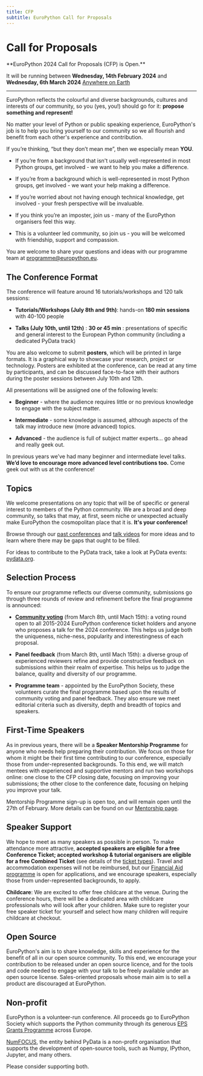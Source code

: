 ```yaml
---
title: CFP
subtitle: EuroPython Call for Proposals
---
```

# Call for Proposals

<div style={{textAlign: "center",  marginBottom: 10}}>
**EuroPython 2024 Call for Proposals (CFP) is Open.**

It will be running between
**Wednesday, 14th February 2024** and **Wednesday, 6th March 2024**
[Anywhere on Earth](https://en.wikipedia.org/wiki/Anywhere_on_Earth)
</div>

---

EuroPython reflects the colourful and diverse backgrounds, cultures and
interests of our community, so you (yes, you!) should go for it: **propose
something and represent!**

No matter your level of Python or public speaking experience, EuroPython's job
is to help you bring yourself to our community so we all flourish and benefit
from each other's experience and contribution.

If you’re thinking, “but they don’t mean me”, then we especially mean **YOU**.

* If you’re from a background that isn't usually well-represented in most
  Python groups, get involved - we want to help you make a difference.

* If you’re from a background which is well-represented in most Python groups,
  get involved - we want your help making a difference.

* If you’re worried about not having enough technical knowledge, get involved - your fresh
  perspective will be invaluable.

* If you think you’re an imposter, join us - many of the EuroPython organisers
  feel this way.

* This is a volunteer led community, so join us - you will be welcomed with
  friendship, support and compassion.

You are welcome to share your questions and ideas with our programme team at
[programme@europython.eu](mailto:programme@europython.eu).

## The Conference Format ##

The conference will feature around 16 tutorials/workshops and 120 talk sessions:

* **Tutorials/Workshops (July 8th and 9th)**: hands-on **180 min sessions** with
  40-100 people

* **Talks (July 10th, until 12th)** : **30 or 45 min** : presentations of specific
  and general interest to the European Python community (including a dedicated
  PyData track)

You are also welcome to submit **posters**, which will be printed in large formats. It is
a graphical way to showcase your research, project or technology. Posters are
exhibited at the conference, can be read at any time by participants, and can be
discussed face-to-face with their authors during the poster sessions between
July 10th and 12th.


All presentations will be assigned one of the following levels:

* **Beginner** - where the audience requires little or no previous knowledge to
  engage with the subject matter.

* **Intermediate** - some knowledge is assumed, although aspects of the talk
  may introduce new (more advanced) topics.

* **Advanced** - the audience is full of subject matter experts... go ahead and
  really geek out.

In previous years we’ve had many beginner and intermediate level talks. **We’d
love to encourage more advanced level contributions too.** Come geek out with
us at the conference!

## Topics ##

We welcome presentations on any topic that will be of specific or general
interest to members of the Python community. We are a broad and deep community,
so talks that may, at first, seem niche or unexpected actually make EuroPython
the cosmopolitan place that it is. **It's your conference!**

Browse through our [past
conferences](https://www.europython-society.org/europython/) and [talk
videos](https://www.youtube.com/c/EuroPythonConference) for more ideas and to
learn where there may be gaps that ought to be filled.

For ideas to contribute to the PyData track, take a look at PyData events:
[pydata.org](https://pydata.org/).

## Selection Process ##

To ensure our programme reflects our diverse community, submissions go through
three rounds of review and refinement before the final programme is announced:

* **[Community voting](/voting)** (from March 8th, until Mach 15th): a voting round open to
  all 2015-2024 EuroPython conference ticket holders and anyone who proposes
  a talk for the 2024 conference. This helps us judge both the uniqueness,
  niche-ness, popularity and interestingness of each proposal.

* **Panel feedback** (from March 8th, until Mach 15th): a diverse group of
  experienced reviewers refine and provide constructive feedback on submissions
  within their realm of expertise. This helps us to judge the balance, quality
  and diversity of our programme.

* **Programme team** - appointed by the EuroPython Society, these volunteers
  curate the final programme based upon the results of community voting and
  panel feedback. They also ensure we meet editorial criteria such as
  diversity, depth and breadth of topics and speakers.


## First-Time Speakers ##

As in previous years, there will be a **Speaker Mentorship Programme** for
anyone who needs help preparing their contribution. We focus on those for whom
it might be their first time contributing to our conference, especially those
from under-represented backgrounds. To this end, we will match mentees with
experienced and supportive mentors and run two workshops online: one close to
the CFP closing date, focusing on improving your submissions; the other close
to the conference date, focusing on helping you improve your talk.

Mentorship Programme sign-up is open too, and will remain
open until the 27th of February. More details can be found on our [Mentorship
page](/mentorship).

## Speaker Support

We hope to meet as many speakers as possible in person. To make attendance more
attractive, **accepted speakers are eligible for a free Conference Ticket;
accepted workshop & tutorial organisers are eligible for a free Combined
Ticket** (see details of the [ticket types](/tickets#ticket-types)). Travel and
accommodation expenses will not be reimbursed,  but our [Financial Aid
programme](/finaid) is open for applications, and we encourage speakers,
especially those from under-represented backgrounds, to apply.

**Childcare**: We are excited to offer free childcare at the venue. During the
conference hours, there will be a dedicated area with childcare professionals
who will look after your children. Make sure to register your free speaker
ticket for yourself and select how many children will require childcare at
checkout.


## Open Source ##

EuroPython's aim is to share knowledge, skills and experience for the benefit
of all in our open source community. To this end, we encourage your
contribution to be released under an open source licence, and for the tools and
code needed to engage with your talk to be freely available under an open
source license. Sales-oriented proposals whose main aim is to sell a product
are discouraged at EuroPython.

## Non-profit ##
[comment]: # (not sure if we want to keep these below)
EuroPython is a volunteer-run conference. All proceeds go to EuroPython Society
which supports the Python community through its generous [EPS Grants
Programme](https://www.europython-society.org/grants/) across Europe.

[NumFOCUS](https://numfocus.org/), the entity behind PyData is a non-profit
organisation that supports the development of open-source tools, such as Numpy,
IPython, Jupyter, and many others.

Please consider supporting both.
